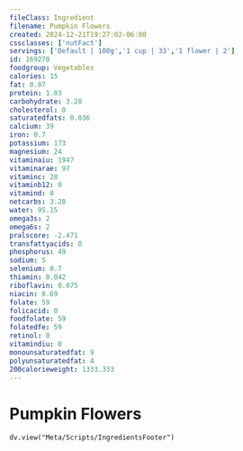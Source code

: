 ```yaml
---
fileClass: Ingredient
filename: Pumpkin Flowers
created: 2024-12-21T19:27:02-06:00
cssclasses: ['nutFact']
servings: ['Default | 100g','1 cup | 33','1 flower | 2']
id: 169270
foodgroup: Vegetables
calories: 15
fat: 0.07
protein: 1.03
carbohydrate: 3.28
cholesterol: 0
saturatedfats: 0.036
calcium: 39
iron: 0.7
potassium: 173
magnesium: 24
vitaminaiu: 1947
vitaminarae: 97
vitaminc: 28
vitaminb12: 0
vitamind: 0
netcarbs: 3.28
water: 95.15
omega3s: 2
omega6s: 2
pralscore: -2.471
transfattyacids: 0
phosphorus: 49
sodium: 5
selenium: 0.7
thiamin: 0.042
riboflavin: 0.075
niacin: 0.69
folate: 59
folicacid: 0
foodfolate: 59
folatedfe: 59
retinol: 0
vitamindiu: 0
monounsaturatedfat: 9
polyunsaturatedfat: 4
200calorieweight: 1333.333
---
```


# Pumpkin Flowers

```dataviewjs
dv.view("Meta/Scripts/IngredientsFooter")
```